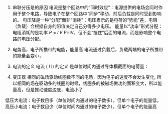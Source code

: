 1. 串联分压是的原因
电流是整个回路中的“同时效应”：电源提供的电场会同时作用于整个电路，导致电子在整个回路中“同步”移动，前后负载是同时受到影响的。
电压降是一种“分配”而非“消耗”：电压表示的是电荷的“势能”差，电阻（负载）会根据自身的阻值决定自己分得多少电压。
能量以“功率”形式分配：电阻消耗的是功率 
𝑃
=
𝐼
𝑉
P=IV，但不会“挡住”后面的电流，而是影响整个电路的电压分配。


2. 电势高，电子所携带的电能，能量高
电流通过负载后，负载两端的电子所携带的能量会变小，

3. 电流的定义
电流 ( 𝐼 I) 的定义 是单位时间内通过导体横截面的电荷量：

4. 变压器
相同的磁场驱动线圈数不同的电场，因为电子的速度不会发生变化,
所以相同的场在驱动多的线圈的时候，线圈多的被磁场做功的面积变大，所以能量高，但是推动速度边底，电流小了

低压大电流：电子数目多（单位时间内通过的电子数多），但单个电子的能量低。
高压小电流：电子数目少（单位时间内通过的电子数少），但单个电子的能量高
